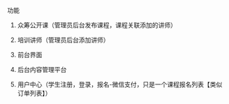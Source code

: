 功能
1. 众筹公开课（管理员后台发布课程，课程关联添加的讲师）
2. 培训讲师（管理员后台添加讲师）

3. 前台界面
4. 后台内容管理平台
5. 用户中心（学生注册，登录，报名-微信支付，只是一个课程报名列表【类似订单列表】）

